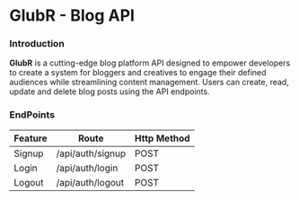 # GlubR - Blog API

### Introduction

**GlubR** is a cutting-edge blog platform API designed to empower developers to create a system for bloggers and creatives to engage their defined audiences while streamlining content management. Users can create, read, update and delete blog posts using the API endpoints.

### EndPoints

| Feature | Route            | Http Method |
| ------- | ---------------- | ----------- |
| Signup  | /api/auth/signup | POST        |
| Login   | /api/auth/login  | POST        |
| Logout  | /api/auth/logout | POST        |
